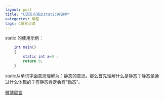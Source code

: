 ```yaml
---
layout: post
title: "C语言点滴之static关键字"
categories: 编程
tags: C语言点滴
---
```


static 的使用示例：

```matlab
	int main()
	{
		static int a=0 ;
		return 0;
	}
```

static从单词字面意思理解为：静态的意思。那么首先理解什么是静态？静态是通过什么体现的？有静态肯定会有“动态”。

[微博留言](http://weibo.com/1970890475/profile?rightmod=1&wvr=6&mod=personinfo)